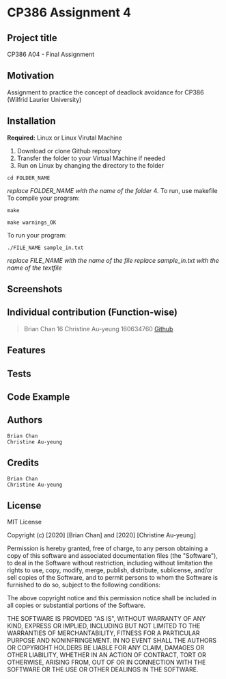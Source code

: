 # CP386 Assignment 4
## Project title
CP386 A04 - Final Assignment
## Motivation
Assignment to practice the concept of deadlock avoidance for CP386 (Wilfrid Laurier University)
## Installation
**Required:** Linux or Linux Virutal Machine
1. Download or clone Github repository
2. Transfer the folder to your Virtual Machine if needed
3. Run on Linux by changing the directory to the folder
```
cd FOLDER_NAME
```
*replace FOLDER_NAME with the name of the folder*
4. To run, use makefile
To compile your program:
```
make
```
```
make warnings_OK
```
To run your program:
``` 
./FILE_NAME sample_in.txt
```
*replace FILE_NAME with the name of the file 
replace sample_in.txt with the name of the textfile*

## Screenshots
## Individual contribution (Function-wise)
> Brian Chan 16
> Christine Au-yeung 160634760 [Github](https://github.com/ChristineAu-yeung)
## Features
## Tests
## Code Example
## Authors
``` 
Brian Chan
Christine Au-yeung
```
## Credits
``` 
Brian Chan
Christine Au-yeung
```
## License
MIT License

Copyright (c) [2020] [Brian Chan] and [2020] [Christine Au-yeung]

Permission is hereby granted, free of charge, to any person obtaining a copy
of this software and associated documentation files (the "Software"), to deal
in the Software without restriction, including without limitation the rights
to use, copy, modify, merge, publish, distribute, sublicense, and/or sell
copies of the Software, and to permit persons to whom the Software is
furnished to do so, subject to the following conditions:

The above copyright notice and this permission notice shall be included in all
copies or substantial portions of the Software.

THE SOFTWARE IS PROVIDED "AS IS", WITHOUT WARRANTY OF ANY KIND, EXPRESS OR
IMPLIED, INCLUDING BUT NOT LIMITED TO THE WARRANTIES OF MERCHANTABILITY,
FITNESS FOR A PARTICULAR PURPOSE AND NONINFRINGEMENT. IN NO EVENT SHALL THE
AUTHORS OR COPYRIGHT HOLDERS BE LIABLE FOR ANY CLAIM, DAMAGES OR OTHER
LIABILITY, WHETHER IN AN ACTION OF CONTRACT, TORT OR OTHERWISE, ARISING FROM,
OUT OF OR IN CONNECTION WITH THE SOFTWARE OR THE USE OR OTHER DEALINGS IN THE
SOFTWARE.
